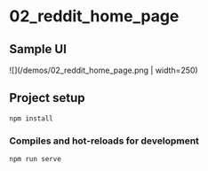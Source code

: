 # 02_reddit_home_page

## Sample UI
![](/demos/02_reddit_home_page.png | width=250)

## Project setup
```
npm install
```

### Compiles and hot-reloads for development
```
npm run serve
```

